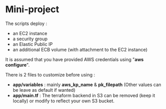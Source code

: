 # Mini-project

The scripts deploy :
* an EC2 instance
* a security group 
* an Elastic Public IP
* an additional ECB volume (with attachment to the EC2 instance)

It is assumed that you have provided AWS credentials using "**aws configure**".

There is 2 files to customize before using :
* **app/variables** : mainly **aws_kp_name** & **pk_filepath** (Other values can be leave as default if wanted)
* **app/main.tf** : The terraform backend in S3 can be removed (keep it locally) or modify to reflect your own S3 bucket.
